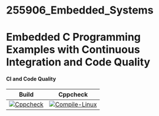 # 255906_Embedded_Systems
# Embedded C Programming Examples with Continuous Integration and Code Quality


#### CI and Code Quality

|Build|Cppcheck|
|:--:|:--:|
|[![Cppcheck](https://github.com/PothuNikhil/255906_Embedded_Systems/actions/workflows/codequality.yml/badge.svg)](https://github.com/PothuNikhil/255906_Embedded_Systems/actions/workflows/codequality.yml)|[![Compile-Linux](https://github.com/PothuNikhil/255906_Embedded_Systems/actions/workflows/compile.yml/badge.svg)](https://github.com/PothuNikhil/255906_Embedded_Systems/actions/workflows/compile.yml)|



